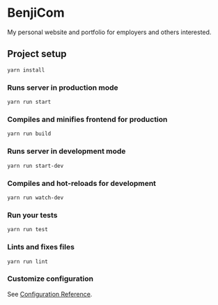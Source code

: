 # BenjiCom
My personal website and portfolio for employers and others interested.

## Project setup
```
yarn install
```

### Runs server in production mode
```
yarn run start
```

### Compiles and minifies frontend for production
```
yarn run build
```

### Runs server in development mode
```
yarn run start-dev
```

### Compiles and hot-reloads for development
```
yarn run watch-dev
```

### Run your tests
```
yarn run test
```

### Lints and fixes files
```
yarn run lint
```

### Customize configuration
See [Configuration Reference](https://cli.vuejs.org/config/).
